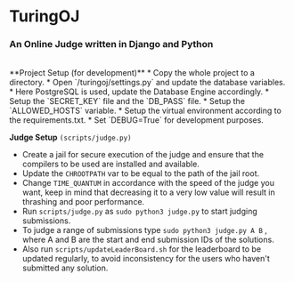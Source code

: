 # TuringOJ
### An Online Judge written in Django and Python
<br>
**Project Setup (for development)**
* Copy the whole project to a directory.
* Open `/turingoj/settings.py` and update the database variables.
* Here PostgreSQL is used, update the Database Engine accordingly.
* Setup the `SECRET_KEY` file and the `DB_PASS` file.
* Setup the `ALLOWED_HOSTS` variable.
* Setup the virtual environment according to the requirements.txt.
* Set `DEBUG=True` for development purposes.

**Judge Setup** `(scripts/judge.py)`
* Create a jail for secure execution of the judge and ensure that the compilers to be used are installed and available.
* Update the `CHROOTPATH` var to be equal to the path of the jail root.
* Change `TIME_QUANTUM` in accordance with the speed of the judge you want, keep in mind that decreasing it to a very low value will result in thrashing and poor performance.
* Run `scripts/judge.py` as `sudo python3 judge.py` to start judging submissions.
* To judge a range of submissions type `sudo python3 judge.py A B` , where A and B are the start and end submission IDs of the solutions.
* Also run `scripts/updateLeaderBoard.sh` for the leaderboard to be updated regularly, to avoid inconsistency for the users who haven't submitted any solution.
